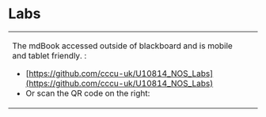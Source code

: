 # Labs

<table>
<tr>
<td>

The mdBook accessed outside of blackboard and is mobile and tablet friendly. :
- [https://github.com/cccu-uk/U10814_NOS_Labs](https://github.com/cccu-uk/U10814_NOS_Labs)
- Or scan the QR code on the right:
</td>
<td>

<a rel='nofollow' href='https://www.qr-code-generator.com' border='-1' style='cursor:default'><img src='https://chart.googleapis.com/chart?cht=qr&chl=https%3A%2F%2Fgithub.com%2Fcccu-uk%2FU10814_NOS_Labs&chs=180x180&choe=UTF-8&chld=L|2' alt=''></a>

</td>
</tr>
</table>
